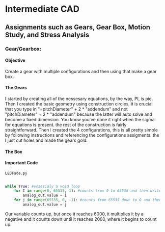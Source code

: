 # Intermediate CAD
## Assignments such as Gears, Gear Box, Motion Study, and Stress Analysis 

### Gear/Gearbox:
#### Objective
Create a gear with multiple configurations and then using that make a gear box. 
#### The Gears
I started by creating all of the nessesary equations, by the way, PI, is pie. Then I created the basic geometry using construction circles, it is crucial that you type in "=pitchDiameter" + 2 * "addendum" and not "pitchDiameter" + 2 * "addendum" because the latter will auto solve and become a fixed dimension. You know you've done it right when the sigma for equations is present. the rest of the construction is fairly straightforward. Then I created the 4 configurations, this is all pretty simple by following instructions and referencing the configurations assigments. the I just cut holes and made the gears gold. 

#### The Box

#### Important Code
`LEDFade.py`
``` python
    
while True: #essesialy a void loop
    for I in range(0, 65535, 1): #counts from 0 to 65535 and then writes it to the LED
        analog_out.value = i
    for j in range(65535, 0, -1): #counts from 65535 down to 0 and then writes it to the LED
        analog_out.value = j
```
Our variable counts up, but once it reaches 6000, it multiplies it by a negative and it counts down until it reaches 2000, where it begins to count up. 
